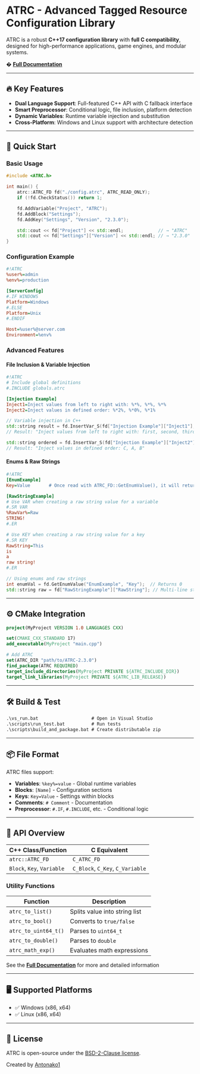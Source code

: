 # ATRC - Advanced Tagged Resource Configuration Library

ATRC is a robust **C++17 configuration library** with **full C compatibility**, designed for high-performance applications, game engines, and modular systems.

� **[Full Documentation](https://antonako1.github.io/ATRC/docs/index.html)**

---

## 🔥 Key Features

- **Dual Language Support**: Full-featured C++ API with C fallback interface
- **Smart Preprocessor**: Conditional logic, file inclusion, platform detection
- **Dynamic Variables**: Runtime variable injection and substitution
- **Cross-Platform**: Windows and Linux support with architecture detection

---

## 🚀 Quick Start

### Basic Usage

```cpp
#include <ATRC.h>

int main() {
    atrc::ATRC_FD fd("./config.atrc", ATRC_READ_ONLY);
    if (!fd.CheckStatus()) return 1;

    fd.AddVariable("Project", "ATRC");
    fd.AddBlock("Settings");
    fd.AddKey("Settings", "Version", "2.3.0");

    std::cout << fd["Project"] << std::endl;             // → "ATRC"
    std::cout << fd["Settings"]["Version"] << std::endl; // → "2.3.0"
}
```

### Configuration Example

```ini
#!ATRC
%user%=admin
%env%=production

[ServerConfig]
#.IF WINDOWS
Platform=Windows
#.ELSE
Platform=Unix
#.ENDIF

Host=%user%@server.com
Environment=%env%
```

### Advanced Features

#### File Inclusion & Variable Injection
```ini
#!ATRC
# Include global definitions
#.INCLUDE globals.atrc

[Injection Example]
Inject1=Inject values from left to right with: %*%, %*%, %*%
Inject2=Inject values in defined order: %*2%, %*0%, %*1%
```

```cpp
// Variable injection in C++
std::string result = fd.InsertVar_S(fd["Injection Example"]["Inject1"], {"first", "second", "third"});
// Result: "Inject values from left to right with: first, second, third"

std::string ordered = fd.InsertVar_S(fd["Injection Example"]["Inject2"], {"A", "B", "C"});
// Result: "Inject values in defined order: C, A, B"
```

#### Enums & Raw Strings
```ini
#!ATRC
[EnumExample]
Key=Value       # Once read with ATRC_FD::GetEnumValue(), it will return 0

[RawStringExample]
# Use VAR when creating a raw string value for a variable
#.SR VAR
%RawVar%=Raw
STRING!
#.ER

# Use KEY when creating a raw string value for a key
#.SR KEY
RawString=This
is
a
raw string!
#.ER
```

```cpp
// Using enums and raw strings
int enumVal = fd.GetEnumValue("EnumExample", "Key");  // Returns 0
std::string raw = fd["RawStringExample"]["RawString"]; // Multi-line string preserved
```

---

## ⚙️ CMake Integration

```cmake
project(MyProject VERSION 1.0 LANGUAGES CXX)

set(CMAKE_CXX_STANDARD 17)
add_executable(MyProject "main.cpp")

# Add ATRC
set(ATRC_DIR "path/to/ATRC-2.3.0")
find_package(ATRC REQUIRED)
target_include_directories(MyProject PRIVATE ${ATRC_INCLUDE_DIR})
target_link_libraries(MyProject PRIVATE ${ATRC_LIB_RELEASE})
```

---

## 🛠️ Build & Test

```bat
.\vs_run.bat                    # Open in Visual Studio
.\scripts\run_test.bat          # Run tests
.\scripts\build_and_package.bat # Create distributable zip
```

---

## 📦 File Format

ATRC files support:

* **Variables**: `%key%=value` - Global runtime variables
* **Blocks**: `[Name]` - Configuration sections
* **Keys**: `Key=Value` - Settings within blocks
* **Comments**: `# Comment` - Documentation
* **Preprocessor**: `#.IF`, `#.INCLUDE`, etc. - Conditional logic

---

## 🧰 API Overview

| C++ Class/Function         | C Equivalent                     |
| -------------------------- | -------------------------------- |
| `atrc::ATRC_FD`            | `C_ATRC_FD`                      |
| `Block`, `Key`, `Variable` | `C_Block`, `C_Key`, `C_Variable` |

### Utility Functions

| Function             | Description                    |
| -------------------- | ------------------------------ |
| `atrc_to_list()`     | Splits value into string list  |
| `atrc_to_bool()`     | Converts to `true/false`       |
| `atrc_to_uint64_t()` | Parses to `uint64_t`           |
| `atrc_to_double()`   | Parses to `double`             |
| `atrc_math_exp()`    | Evaluates math expressions     |

See the **[Full Documentation](https://antonako1.github.io/ATRC/docs/index.html)** for more and detailed information

---

## 🖥️ Supported Platforms

* ✅ Windows (x86, x64)
* ✅ Linux (x86, x64)

---

## 📄 License

ATRC is open-source under the [BSD-2-Clause license](LICENSE.txt).

Created by [Antonako1](https://github.com/antonako1)

